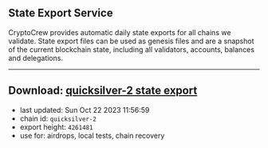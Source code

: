 ## State Export Service
CryptoCrew provides automatic daily state exports for all chains we validate. State export files can be used as genesis files and are a snapshot of the current blockchain state, including all validators, accounts, balances and delegations.

---
**Download: [quicksilver-2 state export](https://dl.ccvalidators.com/SERVICE/quicksilver/quicksilver-2_export_4261481.json)**
---

- last updated: Sun Oct 22 2023 11:56:59
- chain id: `quicksilver-2`
- export height: `4261481`
- use for: airdrops, local tests, chain recovery
